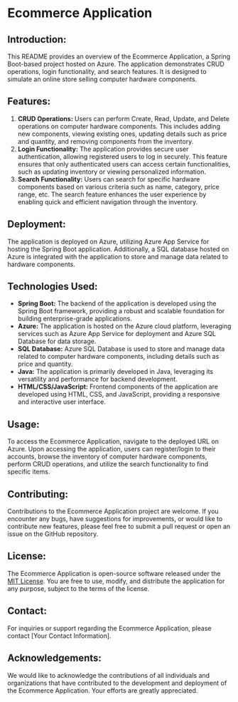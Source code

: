 <!DOCTYPE html>
<html>
<head>
  <title>Ecommerce Application</title>
</head>
<body>

<h1>Ecommerce Application</h1>

<h2>Introduction:</h2>
<p>This README provides an overview of the Ecommerce Application, a Spring Boot-based project hosted on Azure. The application demonstrates CRUD operations, login functionality, and search features. It is designed to simulate an online store selling computer hardware components.</p>

<h2>Features:</h2>
<ol>
  <li><strong>CRUD Operations:</strong> Users can perform Create, Read, Update, and Delete operations on computer hardware components. This includes adding new components, viewing existing ones, updating details such as price and quantity, and removing components from the inventory.</li>
  <li><strong>Login Functionality:</strong> The application provides secure user authentication, allowing registered users to log in securely. This feature ensures that only authenticated users can access certain functionalities, such as updating inventory or viewing personalized information.</li>
  <li><strong>Search Functionality:</strong> Users can search for specific hardware components based on various criteria such as name, category, price range, etc. The search feature enhances the user experience by enabling quick and efficient navigation through the inventory.</li>
</ol>

<h2>Deployment:</h2>
<p>The application is deployed on Azure, utilizing Azure App Service for hosting the Spring Boot application. Additionally, a SQL database hosted on Azure is integrated with the application to store and manage data related to hardware components.</p>

<h2>Technologies Used:</h2>
<ul>
  <li><strong>Spring Boot:</strong> The backend of the application is developed using the Spring Boot framework, providing a robust and scalable foundation for building enterprise-grade applications.</li>
  <li><strong>Azure:</strong> The application is hosted on the Azure cloud platform, leveraging services such as Azure App Service for deployment and Azure SQL Database for data storage.</li>
  <li><strong>SQL Database:</strong> Azure SQL Database is used to store and manage data related to computer hardware components, including details such as price and quantity.</li>
  <li><strong>Java:</strong> The application is primarily developed in Java, leveraging its versatility and performance for backend development.</li>
  <li><strong>HTML/CSS/JavaScript:</strong> Frontend components of the application are developed using HTML, CSS, and JavaScript, providing a responsive and interactive user interface.</li>
</ul>

<h2>Usage:</h2>
<p>To access the Ecommerce Application, navigate to the deployed URL on Azure. Upon accessing the application, users can register/login to their accounts, browse the inventory of computer hardware components, perform CRUD operations, and utilize the search functionality to find specific items.</p>

<h2>Contributing:</h2>
<p>Contributions to the Ecommerce Application project are welcome. If you encounter any bugs, have suggestions for improvements, or would like to contribute new features, please feel free to submit a pull request or open an issue on the GitHub repository.</p>

<h2>License:</h2>
<p>The Ecommerce Application is open-source software released under the <a href="https://opensource.org/licenses/MIT">MIT License</a>. You are free to use, modify, and distribute the application for any purpose, subject to the terms of the license.</p>

<h2>Contact:</h2>
<p>For inquiries or support regarding the Ecommerce Application, please contact [Your Contact Information].</p>

<h2>Acknowledgements:</h2>
<p>We would like to acknowledge the contributions of all individuals and organizations that have contributed to the development and deployment of the Ecommerce Application. Your efforts are greatly appreciated.</p>

</body>
</html>
